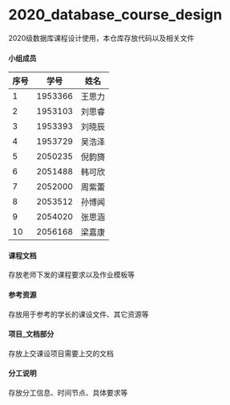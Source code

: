 # 2020_database_course_design
2020级数据库课程设计使用，本仓库存放代码以及相关文件

#### 小组成员
|序号|学号|姓名|
|---|---|---|
|1|1953366|王思力|
|2|1953103|刘思睿|
|3|1953393|刘晓辰|
|4|1953729|吴浩泽|
|5|2050235|倪韵旖|
|6|2051488|韩可欣|
|7|2052000|周紫蕾|
|8|2053512|孙博闻|
|9|2054020|张思涵|
|10|2056168|梁嘉康|

#### 课程文档
存放老师下发的课程要求以及作业模板等

#### 参考资源
存放用于参考的学长的课设文件、其它资源等

#### 项目_文档部分
存放上交课设项目需要上交的文档

#### 分工说明
存放分工信息、时间节点、具体要求等
